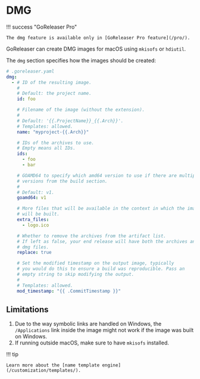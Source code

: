 # DMG

!!! success "GoReleaser Pro"

    The dmg feature is available only in [GoReleaser Pro feature](/pro/).

GoReleaser can create DMG images for macOS using `mkisofs` or `hdiutil`.

The `dmg` section specifies how the images should be created:

```yaml
# .goreleaser.yaml
dmg:
  - # ID of the resulting image.
    #
    # Default: the project name.
    id: foo

    # Filename of the image (without the extension).
    #
    # Default: '{{.ProjectName}}_{{.Arch}}'.
    # Templates: allowed.
    name: "myproject-{{.Arch}}"

    # IDs of the archives to use.
    # Empty means all IDs.
    ids:
      - foo
      - bar

    # GOAMD64 to specify which amd64 version to use if there are multiple
    # versions from the build section.
    #
    # Default: v1.
    goamd64: v1

    # More files that will be available in the context in which the image
    # will be built.
    extra_files:
      - logo.ico

    # Whether to remove the archives from the artifact list.
    # If left as false, your end release will have both the archives and the
    # dmg files.
    replace: true

    # Set the modified timestamp on the output image, typically
    # you would do this to ensure a build was reproducible. Pass an
    # empty string to skip modifying the output.
    #
    # Templates: allowed.
    mod_timestamp: "{{ .CommitTimestamp }}"
```

## Limitations

1. Due to the way symbolic links are handled on Windows, the `/Applications`
   link inside the image might not work if the image was built on Windows.
1. If running outside macOS, make sure to have `mkisofs` installed.

!!! tip

    Learn more about the [name template engine](/customization/templates/).
